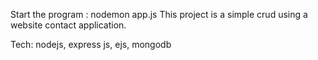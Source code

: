 Start the program : nodemon app.js
This project is a simple crud using a website contact application.

Tech: nodejs, express js, ejs, mongodb
